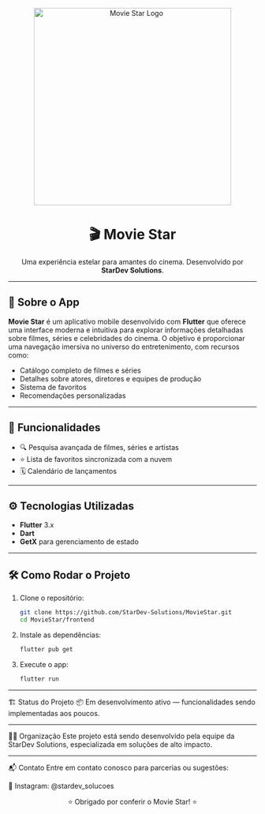 <p align="center">
  <img src="https://github.com/user-attachments/assets/2c3d5349-3b09-424f-b075-dc881e25952f" alt="Movie Star Logo" width="400"/>
</p>

<h1 align="center">🎬 Movie Star</h1>
<p align="center">
  Uma experiência estelar para amantes do cinema. Desenvolvido por <strong>StarDev Solutions</strong>.
</p>

---

## 📱 Sobre o App

**Movie Star** é um aplicativo mobile desenvolvido com **Flutter** que oferece uma interface moderna e intuitiva para explorar informações detalhadas sobre filmes, séries e celebridades do cinema. O objetivo é proporcionar uma navegação imersiva no universo do entretenimento, com recursos como:

- Catálogo completo de filmes e séries
- Detalhes sobre atores, diretores e equipes de produção
- Sistema de favoritos
- Recomendações personalizadas

---

## 🚀 Funcionalidades

- 🔍 Pesquisa avançada de filmes, séries e artistas
- ⭐ Lista de favoritos sincronizada com a nuvem
- 🗓️ Calendário de lançamentos

---

## ⚙️ Tecnologias Utilizadas

- **Flutter** 3.x
- **Dart**
- **GetX** para gerenciamento de estado

---

## 🛠️ Como Rodar o Projeto

1. Clone o repositório:
   ```bash
   git clone https://github.com/StarDev-Solutions/MovieStar.git
   cd MovieStar/frontend
   
2. Instale as dependências:
    ```bash
    flutter pub get

3. Execute o app:
    ```bash
    flutter run

---

🏗️ Status do Projeto
📦 Em desenvolvimento ativo — funcionalidades sendo implementadas aos poucos.

---

👨‍💻 Organização
Este projeto está sendo desenvolvido pela equipe da StarDev Solutions, especializada em soluções de alto impacto.

---

📬 Contato
Entre em contato conosco para parcerias ou sugestões:

📱 Instagram: @stardev_solucoes

<p align="center">⭐️ Obrigado por conferir o Movie Star! ⭐️</p>